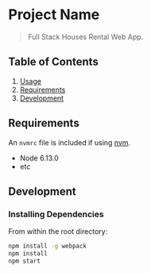 # Project Name

> Full Stack Houses Rental Web App.


## Table of Contents

1. [Usage](#Usage)
1. [Requirements](#requirements)
1. [Development](#development)



## Requirements

An `nvmrc` file is included if using [nvm](https://github.com/creationix/nvm).

- Node 6.13.0
- etc

## Development

### Installing Dependencies

From within the root directory:

```sh
npm install -g webpack
npm install
npm start
```

